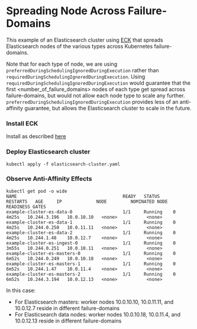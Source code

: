# Spreading Node Across Failure-Domains

This example of an Elasticsearch cluster using [ECK](https://github.com/elastic/cloud-on-k8s) that 
spreads Elasticsearch nodes of the various types across Kubernetes failure-domains.

Note that for each type of node, we are using `preferredDuringSchedulingIgnoredDuringExecution` rather than 
`requiredDuringSchedulingIgnoredDuringExecution`.  Using `requiredDuringSchedulingIgnoredDuringExecution` would guarantee
that the first <number_of_failure_domains> nodes of each type get spread across failure-domains, but would not allow
each node type to scale any further.  `preferredDuringSchedulingIgnoredDuringExecution` provides less of an anti-affinity 
guarantee, but allows the Elasticsearch cluster to scale in the future.

### Install ECK

Install as described [here](https://www.elastic.co/guide/en/cloud-on-k8s/current/k8s-deploy-eck.html)

### Deploy Elasticsearch cluster

```
kubectl apply -f elasticsearch-cluster.yaml
```

### Observe Anti-Affinity Effects

```
kubectl get pod -o wide
NAME                                        READY   STATUS     RESTARTS   AGE     IP             NODE         NOMINATED NODE   READINESS GATES
example-cluster-es-data-0                   1/1     Running    0          4m25s   10.244.3.196   10.0.10.10   <none>           <none>
example-cluster-es-data-1                   1/1     Running    0          4m25s   10.244.0.250   10.0.11.11   <none>           <none>
example-cluster-es-data-2                   1/1     Running    0          4m25s   10.244.1.48    10.0.12.7    <none>           <none>
example-cluster-es-ingest-0                 1/1     Running    0          3m55s   10.244.0.251   10.0.10.11   <none>           <none>
example-cluster-es-masters-0                1/1     Running    0          6m52s   10.244.0.249   10.0.10.18   <none>           <none>
example-cluster-es-masters-1                1/1     Running    0          6m52s   10.244.1.47    10.0.11.4    <none>           <none>
example-cluster-es-masters-2                1/1     Running    0          6m52s   10.244.3.194   10.0.12.13   <none>           <none>
```

In this case:
- For Elasticsearch masters: worker nodes 10.0.10.10, 10.0.11.11, and 10.0.12.7 reside in different failure-domains
- For Elasticsearch data nodes: worker nodes 10.0.10.18, 10.0.11.4, and 10.0.12.13 reside in different failure-domains
